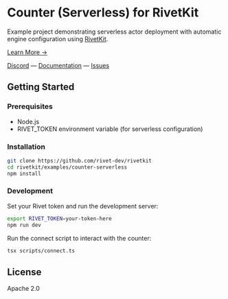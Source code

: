 # Counter (Serverless) for RivetKit

Example project demonstrating serverless actor deployment with automatic engine configuration using [RivetKit](https://rivetkit.org).

[Learn More →](https://github.com/rivet-dev/rivetkit)

[Discord](https://rivet.dev/discord) — [Documentation](https://rivetkit.org) — [Issues](https://github.com/rivet-dev/rivetkit/issues)

## Getting Started

### Prerequisites

- Node.js
- RIVET_TOKEN environment variable (for serverless configuration)

### Installation

```sh
git clone https://github.com/rivet-dev/rivetkit
cd rivetkit/examples/counter-serverless
npm install
```

### Development

Set your Rivet token and run the development server:

```sh
export RIVET_TOKEN=your-token-here
npm run dev
```

Run the connect script to interact with the counter:

```sh
tsx scripts/connect.ts
```

## License

Apache 2.0